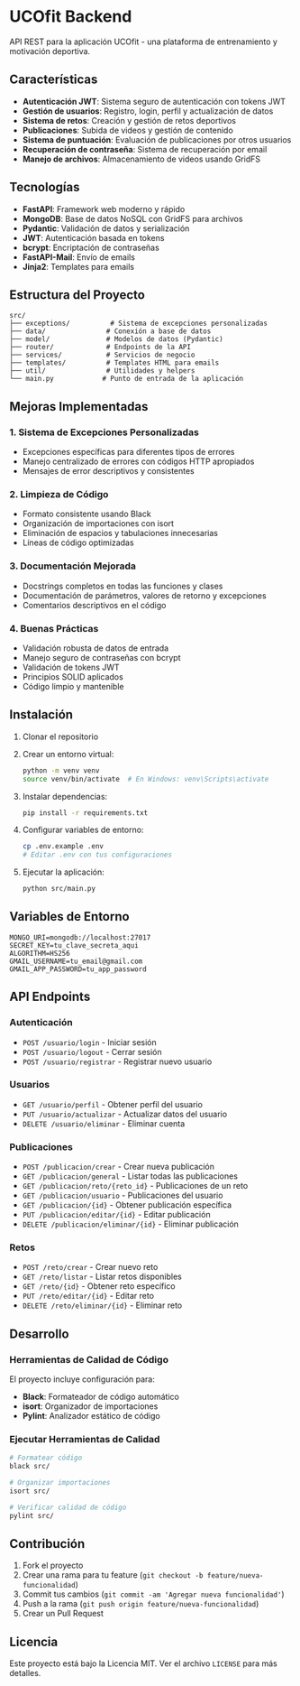 # UCOfit Backend

API REST para la aplicación UCOfit - una plataforma de entrenamiento y motivación deportiva.

## Características

- **Autenticación JWT**: Sistema seguro de autenticación con tokens JWT
- **Gestión de usuarios**: Registro, login, perfil y actualización de datos
- **Sistema de retos**: Creación y gestión de retos deportivos
- **Publicaciones**: Subida de videos y gestión de contenido
- **Sistema de puntuación**: Evaluación de publicaciones por otros usuarios
- **Recuperación de contraseña**: Sistema de recuperación por email
- **Manejo de archivos**: Almacenamiento de videos usando GridFS

## Tecnologías

- **FastAPI**: Framework web moderno y rápido
- **MongoDB**: Base de datos NoSQL con GridFS para archivos
- **Pydantic**: Validación de datos y serialización
- **JWT**: Autenticación basada en tokens
- **bcrypt**: Encriptación de contraseñas
- **FastAPI-Mail**: Envío de emails
- **Jinja2**: Templates para emails

## Estructura del Proyecto

```
src/
├── exceptions/          # Sistema de excepciones personalizadas
├── data/               # Conexión a base de datos
├── model/              # Modelos de datos (Pydantic)
├── router/             # Endpoints de la API
├── services/           # Servicios de negocio
├── templates/          # Templates HTML para emails
├── util/               # Utilidades y helpers
└── main.py            # Punto de entrada de la aplicación
```

## Mejoras Implementadas

### 1. Sistema de Excepciones Personalizadas
- Excepciones específicas para diferentes tipos de errores
- Manejo centralizado de errores con códigos HTTP apropiados
- Mensajes de error descriptivos y consistentes

### 2. Limpieza de Código
- Formato consistente usando Black
- Organización de importaciones con isort
- Eliminación de espacios y tabulaciones innecesarias
- Líneas de código optimizadas

### 3. Documentación Mejorada
- Docstrings completos en todas las funciones y clases
- Documentación de parámetros, valores de retorno y excepciones
- Comentarios descriptivos en el código

### 4. Buenas Prácticas
- Validación robusta de datos de entrada
- Manejo seguro de contraseñas con bcrypt
- Validación de tokens JWT
- Principios SOLID aplicados
- Código limpio y mantenible

## Instalación

1. Clonar el repositorio
2. Crear un entorno virtual:
   ```bash
   python -m venv venv
   source venv/bin/activate  # En Windows: venv\Scripts\activate
   ```

3. Instalar dependencias:
   ```bash
   pip install -r requirements.txt
   ```

4. Configurar variables de entorno:
   ```bash
   cp .env.example .env
   # Editar .env con tus configuraciones
   ```

5. Ejecutar la aplicación:
   ```bash
   python src/main.py
   ```

## Variables de Entorno

```env
MONGO_URI=mongodb://localhost:27017
SECRET_KEY=tu_clave_secreta_aqui
ALGORITHM=HS256
GMAIL_USERNAME=tu_email@gmail.com
GMAIL_APP_PASSWORD=tu_app_password
```

## API Endpoints

### Autenticación
- `POST /usuario/login` - Iniciar sesión
- `POST /usuario/logout` - Cerrar sesión
- `POST /usuario/registrar` - Registrar nuevo usuario

### Usuarios
- `GET /usuario/perfil` - Obtener perfil del usuario
- `PUT /usuario/actualizar` - Actualizar datos del usuario
- `DELETE /usuario/eliminar` - Eliminar cuenta

### Publicaciones
- `POST /publicacion/crear` - Crear nueva publicación
- `GET /publicacion/general` - Listar todas las publicaciones
- `GET /publicacion/reto/{reto_id}` - Publicaciones de un reto
- `GET /publicacion/usuario` - Publicaciones del usuario
- `GET /publicacion/{id}` - Obtener publicación específica
- `PUT /publicacion/editar/{id}` - Editar publicación
- `DELETE /publicacion/eliminar/{id}` - Eliminar publicación

### Retos
- `POST /reto/crear` - Crear nuevo reto
- `GET /reto/listar` - Listar retos disponibles
- `GET /reto/{id}` - Obtener reto específico
- `PUT /reto/editar/{id}` - Editar reto
- `DELETE /reto/eliminar/{id}` - Eliminar reto

## Desarrollo

### Herramientas de Calidad de Código

El proyecto incluye configuración para:

- **Black**: Formateador de código automático
- **isort**: Organizador de importaciones
- **Pylint**: Analizador estático de código

### Ejecutar Herramientas de Calidad

```bash
# Formatear código
black src/

# Organizar importaciones
isort src/

# Verificar calidad de código
pylint src/
```

## Contribución

1. Fork el proyecto
2. Crear una rama para tu feature (`git checkout -b feature/nueva-funcionalidad`)
3. Commit tus cambios (`git commit -am 'Agregar nueva funcionalidad'`)
4. Push a la rama (`git push origin feature/nueva-funcionalidad`)
5. Crear un Pull Request

## Licencia

Este proyecto está bajo la Licencia MIT. Ver el archivo `LICENSE` para más detalles.
